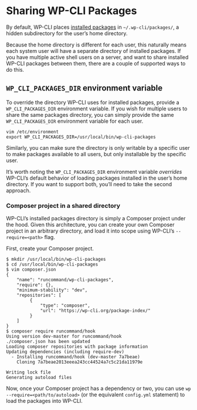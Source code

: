 # Sharing WP-CLI Packages

By default, WP-CLI places [installed packages](https://developer.wordpress.org/cli/commands/package/) in `~/.wp-cli/packages/`, a hidden subdirectory for the user’s home directory.

Because the home directory is different for each user, this naturally means each system user will have a separate directory of installed packages. If you have multiple active shell users on a server, and want to share installed WP-CLI packages between them, there are a couple of supported ways to do this.

## `WP_CLI_PACKAGES_DIR` environment variable

To override the directory WP-CLI uses for installed packages, provide a `WP_CLI_PACKAGES_DIR` environment variable. If you wish for multiple users to share the same packages directory, you can simply provide the same `WP_CLI_PACKAGES_DIR` environment variable for each user.

    vim /etc/environment
    export WP_CLI_PACKAGES_DIR=/usr/local/bin/wp-cli-packages

Similarly, you can make sure the directory is only writable by a specific user to make packages available to all users, but only installable by the specific user.

It’s worth noting the `WP_CLI_PACKAGES_DIR` environment variable *overrides* WP-CLI’s default behavior of loading packages installed in the user’s home directory. If you want to support both, you’ll need to take the second approach.

### Composer project in a shared directory

WP-CLI’s installed packages directory is simply a Composer project under the hood. Given this architecture, you can create your own Composer project in an arbitrary directory, and load it into scope using WP-CLI’s `--require=<path>` flag.

First, create your Composer project.

    $ mkdir /usr/local/bin/wp-cli-packages
    $ cd /usr/local/bin/wp-cli-packages
    $ vim composer.json
    {
        "name": "runcommand/wp-cli-packages",
        "require": {},
        "minimum-stability": "dev",
        "repositories": [
             {
                 "type": "composer",
                 "url": "https://wp-cli.org/package-index/"
             }
        ]
    }
    $ composer require runcommand/hook
    Using version dev-master for runcommand/hook
    ./composer.json has been updated
    Loading composer repositories with package information
    Updating dependencies (including require-dev)
      - Installing runcommand/hook (dev-master 7a7beae)
        Cloning 7a7beae2013eeea243cc44524a7c5c21da11979e

    Writing lock file
    Generating autoload files

Now, once your Composer project has a dependency or two, you can use `wp --require=<path/to/autoload>` (or the equivalent `config.yml` statement) to load the packages into WP-CLI.
